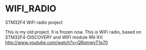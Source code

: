 # WIFI_RADIO
STM32F4 WiFi radio project


This is my old project. It is frozen now.
This is WiFi radio, based on STM32F4-DISCOVERY and WIFI module RN-XV.
http://www.youtube.com/watch?v=QRqmwvT1q70


